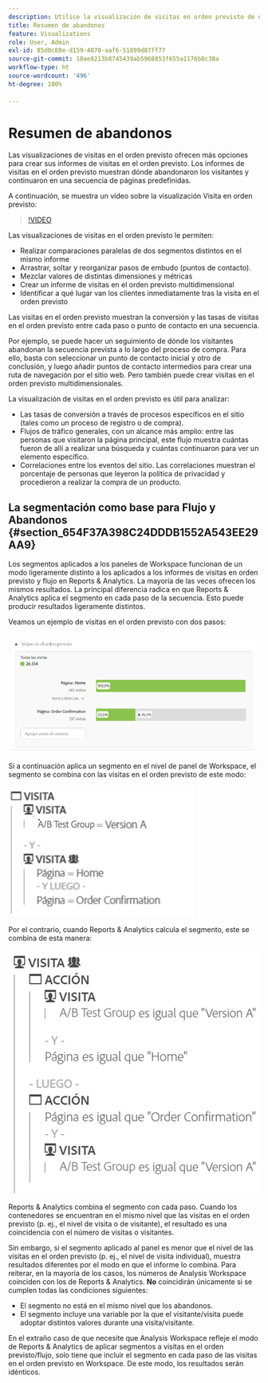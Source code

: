 ```yaml
---
description: Utilice la visualización de visitas en orden previsto de un proyecto de Workspace.
title: Resumen de abandonos
feature: Visualizations
role: User, Admin
exl-id: 85d0c88e-d159-4870-aaf6-51899d87ff77
source-git-commit: 10ae8213b8745439ab5968853f655a1176b8c38a
workflow-type: ht
source-wordcount: '496'
ht-degree: 100%

---
```


# Resumen de abandonos

Las visualizaciones de visitas en el orden previsto ofrecen más opciones para crear sus informes de visitas en el orden previsto. Los informes de visitas en el orden previsto muestran dónde abandonaron los visitantes y continuaron en una secuencia de páginas predefinidas.

A continuación, se muestra un vídeo sobre la visualización Visita en orden previsto:

>[!VIDEO](https://video.tv.adobe.com/v/24042/?quality=12)

Las visualizaciones de visitas en el orden previsto le permiten:

* Realizar comparaciones paralelas de dos segmentos distintos en el mismo informe
* Arrastrar, soltar y reorganizar pasos de embudo (puntos de contacto).
* Mezclar valores de distintas dimensiones y métricas
* Crear un informe de visitas en el orden previsto multidimensional
* Identificar a qué lugar van los clientes inmediatamente tras la visita en el orden previsto

Las visitas en el orden previsto muestran la conversión y las tasas de visitas en el orden previsto entre cada paso o punto de contacto en una secuencia.

Por ejemplo, se puede hacer un seguimiento de dónde los visitantes abandonan la secuencia prevista a lo largo del proceso de compra. Para ello, basta con seleccionar un punto de contacto inicial y otro de conclusión, y luego añadir puntos de contacto intermedios para crear una ruta de navegación por el sitio web. Pero también puede crear visitas en el orden previsto multidimensionales.

La visualización de visitas en el orden previsto es útil para analizar:

* Las tasas de conversión a través de procesos específicos en el sitio (tales como un proceso de registro o de compra).
* Flujos de tráfico generales, con un alcance más amplio: entre las personas que visitaron la página principal, este flujo muestra cuántas fueron de allí a realizar una búsqueda y cuántas continuaron para ver un elemento específico.
* Correlaciones entre los eventos del sitio. Las correlaciones muestran el porcentaje de personas que leyeron la política de privacidad y procedieron a realizar la compra de un producto.

## La segmentación como base para Flujo y Abandonos {#section_654F37A398C24DDDB1552A543EE29AA9}

Los segmentos aplicados a los paneles de Workspace funcionan de un modo ligeramente distinto a los aplicados a los informes de visitas en orden previsto y flujo en Reports &amp; Analytics. La mayoría de las veces ofrecen los mismos resultados. La principal diferencia radica en que Reports &amp; Analytics aplica el segmento en cada paso de la secuencia. Esto puede producir resultados ligeramente distintos.

Veamos un ejemplo de visitas en el orden previsto con dos pasos:

![](assets/fallout_segments1.png)

Si a continuación aplica un segmento en el nivel de panel de Workspace, el segmento se combina con las visitas en el orden previsto de este modo:

![](assets/fallout_seg.png)

Por el contrario, cuando Reports &amp; Analytics calcula el segmento, este se combina de esta manera:

![](assets/fallout_segments3.png)

Reports &amp; Analytics combina el segmento con cada paso. Cuando los contenedores se encuentran en el mismo nivel que las visitas en el orden previsto (p. ej., el nivel de visita o de visitante), el resultado es una coincidencia con el número de visitas o visitantes.

Sin embargo, si el segmento aplicado al panel es menor que el nivel de las visitas en el orden previsto (p. ej., el nivel de visita individual), muestra resultados diferentes por el modo en que el informe lo combina. Para reiterar, en la mayoría de los casos, los números de Analysis Workspace coinciden con los de Reports &amp; Analytics. **No** coincidirán únicamente si se cumplen todas las condiciones siguientes:

* El segmento no está en el mismo nivel que los abandonos.
* El segmento incluye una variable por la que el visitante/visita puede adoptar distintos valores durante una visita/visitante.

En el extraño caso de que necesite que Analysis Workspace refleje el modo de Reports &amp; Analytics de aplicar segmentos a visitas en el orden previsto/flujo, solo tiene que incluir el segmento en cada paso de las visitas en el orden previsto en Workspace. De este modo, los resultados serán idénticos.
